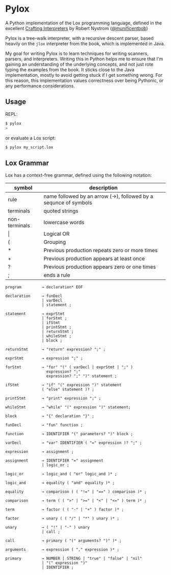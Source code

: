 # Pylox

A Python implementation of the Lox programming language, defined in the excellent [Crafting Interpreters](https://craftinginterpreters.com/) by Robert Nystrom ([@munificentbob](https://twitter.com/intent/user?screen_name=munificentbob))

Pylox is a tree-walk interpreter, with a recursive descent parser, based heavily on the `jlox` interpreter from the book, which is implemented in Java.

My goal for writing Pylox is to learn techniques for writing scanners, parsers, and interpreters. Writing this in Python helps me to ensure that I'm gaining an understanding of the underlying concepts, and not just rote typing the examples from the book. It sticks close to the Java implementation, mostly to avoid getting stuck if I get something wrong. For this reason, this implementation values correctness over being Pythonic, or any performance considerations.

## Usage

REPL:

```bash
$ pylox
>
```

or evaluate a Lox script:

```bash
$ pylox my_script.lox
```


## Lox Grammar

Lox has a context-free grammar, defined using the following notation:


|symbol       |description|
|-------------|-----------------------------|
|rule         |name followed by an arrow (→), followed by a sequnce of symbols|
|terminals    |quoted strings  |
|non-terminals| lowercase words|
|\|           | Logical OR|
|(            | Grouping|
|*            | Previous production repeats zero or more times|
|+            | Previous production appears at least once|
|?            | Previous production appears zero or one times|
|;            | ends a rule|

```
program         → declaration* EOF

declaration     → funDecl
                | varDecl
                | statement ;

statement       → exprStmt
                | forStmt ;
                | ifStmt
                | printStmt ;
                | returnStmt ;
                | whileStmt ;
                | block ;

returnStmt      → "return" expression? ";" ;

exprStmt        → expression ";" ;

forStmt         → "for" "(" ( varDecl | exprStmt | ";" )
                  expression? ";"
                  expression? ";" ")" statement ;

ifStmt          → "if" "(" expression ")" statement
                ( "else" statement )? ;

printStmt       → "print" expression ";" ;

whileStmt       → "while" "(" expression ")" statement;

block           → "{" declaration "}" ;

funDecl         → "fun" function ;

function        → IDENTIFIER "(" parameters? ")" block ;

varDecl         → "var" IDENTIFIER ( "=" expression )? ";" ;

expression      → assignment ;

assignment      → IDENTIFIER "=" assignment
                | logic_or ;

logic_or        → logic_and ( "or" logic_and )* ;

logic_and       → equality ( "and" equality )* ;

equality        → comparison ( ( "!=" | "==" ) comparison )* ;

comparison      → term ( ( ">" | ">=" | "<" | "<=" ) term )* ;

term            → factor ( ( "-" | "+" ) factor )* ;

factor          → unary ( ( "/" | "*" ) unary )* ;

unary           → ( "!" | "-" ) unary
                | call ;

call            → primary ( "(" arguments? ")" )* ;

arguments       → expression ( "," expression )* ;

primary         → NUMBER | STRING | "true" | "false" | "nil"
                | "(" expression ")"
                | IDENTIFIER ;

```
